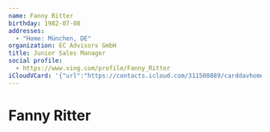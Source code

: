 ```yaml
---
name: Fanny Ritter
birthday: 1982-07-08
addresses:
  - "Home: München, DE"
organization: EC Advisors GmbH
title: Junior Sales Manager
social profile:
  - https://www.xing.com/profile/Fanny_Ritter
iCloudVCard: '{"url":"https://contacts.icloud.com/311500889/carddavhome/card/AEC3D410-E3FA-4D4A-9B0D-8302E3D2F1FA.vcf","etag":"\"kmfhaxyc\"","data":"BEGIN:VCARD\r\nVERSION:3.0\r\nFN:\r\nN:Ritter;Fanny;;;\r\nUID:6EE860CF-B9B5-4F3F-8F6C-6677738156F4\r\nBDAY;VALUE=date:1982-07-08\r\nADR;TYPE=HOME:;;;München;;;DE;\r\nWP1.X-ABLABEL:Work\r\nitem0.X-ABLABEL:xing\r\nPRODID:ez-vcard 0.9.13-fc\r\nREV:2025-04-03T22:08:05Z\r\nORG:EC Advisors GmbH;\r\nTITLE:Junior Sales Manager\r\nPHOTO;VALUE=uri:https://gateway.icloud.com/contacts/311500889/ck/card/a0881\r\n 42ee62fe5e99d1d8b3616278167\r\nitem0.X-SOCIALPROFILE;X-USER=Fanny_Ritter:https://www.xing.com/profile/Fann\r\n y_Ritter\r\nEND:VCARD"}'
---
```

# Fanny Ritter